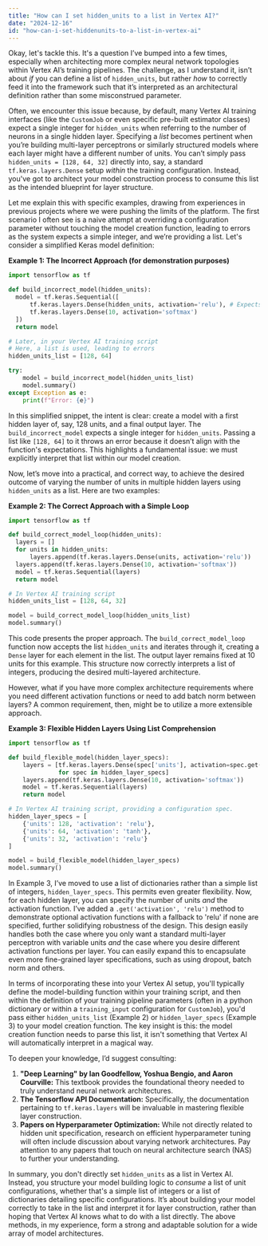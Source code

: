 ```yaml
---
title: "How can I set hidden_units to a list in Vertex AI?"
date: "2024-12-16"
id: "how-can-i-set-hiddenunits-to-a-list-in-vertex-ai"
---
```


Okay, let's tackle this. It's a question I’ve bumped into a few times, especially when architecting more complex neural network topologies within Vertex AI’s training pipelines. The challenge, as I understand it, isn’t about *if* you can define a list of `hidden_units`, but rather *how* to correctly feed it into the framework such that it’s interpreted as an architectural definition rather than some misconstrued parameter.

Often, we encounter this issue because, by default, many Vertex AI training interfaces (like the `CustomJob` or even specific pre-built estimator classes) expect a single integer for `hidden_units` when referring to the number of neurons in a single hidden layer. Specifying a *list* becomes pertinent when you’re building multi-layer perceptrons or similarly structured models where each layer might have a different number of units. You can’t simply pass `hidden_units = [128, 64, 32]` directly into, say, a standard `tf.keras.layers.Dense` setup *within* the training configuration. Instead, you've got to architect your model construction process to consume this list as the intended blueprint for layer structure.

Let me explain this with specific examples, drawing from experiences in previous projects where we were pushing the limits of the platform. The first scenario I often see is a naive attempt at overriding a configuration parameter without touching the model creation function, leading to errors as the system expects a simple integer, and we’re providing a list. Let's consider a simplified Keras model definition:

**Example 1: The Incorrect Approach (for demonstration purposes)**

```python
import tensorflow as tf

def build_incorrect_model(hidden_units):
  model = tf.keras.Sequential([
      tf.keras.layers.Dense(hidden_units, activation='relu'), # Expects an int, receives a list
      tf.keras.layers.Dense(10, activation='softmax')
  ])
  return model

# Later, in your Vertex AI training script
# Here, a list is used, leading to errors
hidden_units_list = [128, 64]

try:
    model = build_incorrect_model(hidden_units_list)
    model.summary()
except Exception as e:
    print(f"Error: {e}")
```

In this simplified snippet, the intent is clear: create a model with a first hidden layer of, say, 128 units, and a final output layer. The `build_incorrect_model` expects a single integer for `hidden_units`. Passing a list like `[128, 64]` to it throws an error because it doesn’t align with the function's expectations. This highlights a fundamental issue: we must explicitly interpret that list within our model creation.

Now, let’s move into a practical, and correct way, to achieve the desired outcome of varying the number of units in multiple hidden layers using `hidden_units` as a list. Here are two examples:

**Example 2: The Correct Approach with a Simple Loop**

```python
import tensorflow as tf

def build_correct_model_loop(hidden_units):
  layers = []
  for units in hidden_units:
      layers.append(tf.keras.layers.Dense(units, activation='relu'))
  layers.append(tf.keras.layers.Dense(10, activation='softmax'))
  model = tf.keras.Sequential(layers)
  return model

# In Vertex AI training script
hidden_units_list = [128, 64, 32]

model = build_correct_model_loop(hidden_units_list)
model.summary()

```

This code presents the proper approach. The `build_correct_model_loop` function now accepts the list `hidden_units` and iterates through it, creating a `Dense` layer for each element in the list. The output layer remains fixed at 10 units for this example. This structure now correctly interprets a list of integers, producing the desired multi-layered architecture.

However, what if you have more complex architecture requirements where you need different activation functions or need to add batch norm between layers? A common requirement, then, might be to utilize a more extensible approach.

**Example 3: Flexible Hidden Layers Using List Comprehension**

```python
import tensorflow as tf

def build_flexible_model(hidden_layer_specs):
    layers = [tf.keras.layers.Dense(spec['units'], activation=spec.get('activation', 'relu'))
              for spec in hidden_layer_specs]
    layers.append(tf.keras.layers.Dense(10, activation='softmax'))
    model = tf.keras.Sequential(layers)
    return model

# In Vertex AI training script, providing a configuration spec.
hidden_layer_specs = [
    {'units': 128, 'activation': 'relu'},
    {'units': 64, 'activation': 'tanh'},
    {'units': 32, 'activation': 'relu'}
]

model = build_flexible_model(hidden_layer_specs)
model.summary()
```

In Example 3, I’ve moved to use a list of dictionaries rather than a simple list of integers, `hidden_layer_specs`. This permits even greater flexibility. Now, for each hidden layer, you can specify the number of units *and* the activation function. I’ve added a `.get('activation', 'relu')` method to demonstrate optional activation functions with a fallback to 'relu' if none are specified, further solidifying robustness of the design. This design easily handles both the case where you only want a standard multi-layer perceptron with variable units *and* the case where you desire different activation functions per layer. You can easily expand this to encapsulate even more fine-grained layer specifications, such as using dropout, batch norm and others.

In terms of incorporating these into your Vertex AI setup, you'll typically define the model-building function within your training script, and then within the definition of your training pipeline parameters (often in a python dictionary or within a `training_input` configuration for `CustomJob`), you'd pass either `hidden_units_list` (Example 2) or `hidden_layer_specs` (Example 3) to your model creation function. The key insight is this: the model creation function needs to parse this list, it isn't something that Vertex AI will automatically interpret in a magical way.

To deepen your knowledge, I’d suggest consulting:

1.  **"Deep Learning" by Ian Goodfellow, Yoshua Bengio, and Aaron Courville:** This textbook provides the foundational theory needed to truly understand neural network architectures.
2.  **The Tensorflow API Documentation:** Specifically, the documentation pertaining to `tf.keras.layers` will be invaluable in mastering flexible layer construction.
3.  **Papers on Hyperparameter Optimization:** While not directly related to hidden unit specification, research on efficient hyperparameter tuning will often include discussion about varying network architectures. Pay attention to any papers that touch on neural architecture search (NAS) to further your understanding.

In summary, you don't directly set `hidden_units` as a list in Vertex AI. Instead, you structure your model building logic to *consume* a list of unit configurations, whether that's a simple list of integers or a list of dictionaries detailing specific configurations. It’s about building your model correctly to take in the list and interpret it for layer construction, rather than hoping that Vertex AI knows what to do with a list directly. The above methods, in my experience, form a strong and adaptable solution for a wide array of model architectures.
